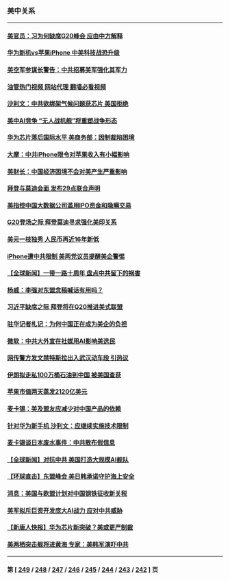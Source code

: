 ### 美中关系
---
#### [美官员：习为何缺席G20峰会 应由中方解释](../../pages/nf1412576/n14070154.md?09091645) 
#### [华为新机vs苹果iPhone 中美科技战恐升级](../../pages/nf1412576/n14070052.md?09091645) 
#### [美空军参谋长警告：中共招募美军强化其军力](../../pages/nf1412576/n14070056.md?09091645) 
#### [油管热门视频 网站代理 翻墙必看视频](http://138.2.39.72:81/youtube.html?epic-marker?09091645)
#### [沙利文：中共欲绑架气候问题获芯片 美国拒绝](../../pages/nf1412576/n14069966.md?09091645) 
#### [美中AI竞争 “无人战机舰”将重塑战争形态](../../pages/nf1412576/n14069887.md?09091645) 
#### [华为芯片落后国际水平 美商务部：因制裁陷困境](../../pages/nf1412576/n14069911.md?09091645) 
#### [大摩：中共iPhone限令对苹果收入有小幅影响](../../pages/nf1412576/n14069821.md?09091645) 
#### [美财长：中国经济困境不会对美产生严重影响](../../pages/nf1412576/n14069871.md?09091645) 
#### [拜登与莫迪会面 发布29点联合声明](../../pages/nf1412576/n14069873.md?09091645) 
#### [美指控中国大数据公司滥用IPO资金和隐瞒交易](../../pages/nf1412576/n14069277.md?09091645) 
#### [G20登场之际 拜登莫迪寻求强化美印关系](../../pages/nf1412576/n14069605.md?09091645) 
#### [美元一枝独秀 人民币再近16年新低](../../pages/nf1412576/n14069691.md?09091645) 
#### [iPhone遭中共限制 美两党议员提醒美企警惕](../../pages/nf1412576/n14069525.md?09091645) 
#### [【全球新闻】一带一路十周年 盘点中共留下的祸害](../../pages/nf1412576/n14069491.md?09091645) 
#### [杨威：李强对东盟念稿喊话有用吗？](../../pages/nf1412576/n14069206.md?09091645) 
#### [习近平缺席之际 拜登将在G20推进美式联盟](../../pages/nf1412576/n14068952.md?09091645) 
#### [驻华记者札记：为何中国正在成为美企的负担](../../pages/nf1412576/n14069113.md?09091645) 
#### [微软：中共大外宣在社媒用AI影响美选民](../../pages/nf1412576/n14069074.md?09091645) 
#### [网传警方发文禁特斯拉出入武汉动车段 引热议](../../pages/nf1412576/n14068818.md?09091645) 
#### [伊朗拟走私100万桶石油到中国 被美国查获](../../pages/nf1412576/n14069092.md?09091645) 
#### [苹果市值两天蒸发2120亿美元](../../pages/nf1412576/n14069017.md?09091645) 
#### [麦卡锡：美及盟友应减少对中国产品的依赖](../../pages/nf1412576/n14068836.md?09091645) 
#### [针对华为新手机 沙利文：应继续实施技术限制](../../pages/nf1412576/n14068740.md?09091645) 
#### [麦卡锡谈日本废水事件：中共散布假信息](../../pages/nf1412576/n14068741.md?09091645) 
#### [【全球新闻】对抗中共 美国打造大规模AI舰队](../../pages/nf1412576/n14068722.md?09091645) 
#### [【环球直击】东盟峰会 美日韩承诺守护海上安全](../../pages/nf1412576/n14068033.md?09091645) 
#### [消息：美国与欧盟计划对中国钢铁征收新关税](../../pages/nf1412576/n14068720.md?09091645) 
#### [美军拟斥巨资开发庞大AI战力 应对中共威胁](../../pages/nf1412576/n14068507.md?09091645) 
#### [【新唐人快报】华为芯片新突破？美或更严制裁](../../pages/nf1412576/n14068306.md?09091645) 
#### [美两栖突击舰将进黄海 专家：美韩军演吓中共](../../pages/nf1412576/n14068055.md?09091645) 

---
#### 第 [ [249](./249.md?09091645) / [248](./248.md?09091645) / [247](./247.md?09091645) / [246](./246.md?09091645) / [245](./245.md?09091645) / [244](./244.md?09091645) / [243](./243.md?09091645) / [242](./242.md?09091645) ] 页
